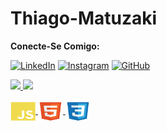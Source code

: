 # Thiago-Matuzaki


**Conecte-Se Comigo:**

[![LinkedIn](https://img.shields.io/badge/LinkedIn-0077B5?style=for-the-badge&logo=linkedin&logoColor=white)](https://www.linkedin.com/in/thiago-yuri-ab6316221/) 
[![Instagram](https://img.shields.io/badge/-Instagram-%23E4405F?style=for-the-badge&logo=instagram&logoColor=white)](https://www.instagram.com/thiymatuzaki/)
[![GitHub](https://img.shields.io/badge/GitHub-100000?style=for-the-badge&logo=github&logoColor=white)](https://github.com/Thiago-Matuzaki)




<div>
   <a href="https://github.com/Thiago-Matuzaki">
   <img height="180em" src="https://github-readme-stats.vercel.app/api?username=Thiago-Matuzaki&show_icons=true&theme=tokyonight&include_all_commits=true&count_private=true"/>
   <img height="180em" src="https://github-readme-stats.vercel.app/api/top-langs/?username=Thiago-Matuzaki&layout=compact&langs_count=6&theme=tokyonight"/>
</div>
    
<div style="display: inline_block"><br>
  <img align="center" alt="Js" height="30" width="40" src="https://raw.githubusercontent.com/devicons/devicon/master/icons/javascript/javascript-plain.svg">
  <img align="center" alt="HTML" height="30" width="40" src="https://raw.githubusercontent.com/devicons/devicon/master/icons/html5/html5-original.svg">
  <img align="center" alt="CSS" height="30" width="40" src="https://raw.githubusercontent.com/devicons/devicon/master/icons/css3/css3-original.svg">
</div>





